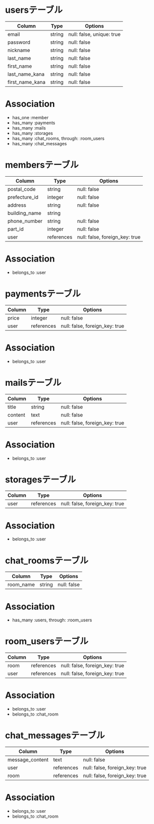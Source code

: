 # usersテーブル

| Column          | Type   | Options                   |
| --------------- | ------ | ------------------------- |
| email           | string | null: false, unique: true |
| password        | string | null: false               |
| nickname        | string | null: false               |
| last_name       | string | null: false               |
| first_name      | string | null: false               |
| last_name_kana  | string | null: false               |
| first_name_kana | string | null: false               |

# Association

- has_one  :member
- has_many :payments
- has_many :mails
- has_many :storages
- has_many :chat_rooms, through: :room_users
- has_many :chat_messages

# membersテーブル

| Column        | Type       | Options                        |
| ------------- | ---------- | ------------------------------ |
| postal_code   | string     | null: false                    |
| prefecture_id | integer    | null: false                    |
| address       | string     | null: false                    |
| building_name | string     |                                |
| phone_number  | string     | null: false                    |
| part_id       | integer    | null: false                    |
| user          | references | null: false, foreign_key: true |

# Association

- belongs_to :user

# paymentsテーブル

| Column | Type       | Options                        |
| ------ | ---------- | ------------------------------ |
| price  | integer    | null: false                    |
| user   | references | null: false, foreign_key: true |

# Association

- belongs_to :user

# mailsテーブル

| Column  | Type       | Options                        |
| ------- | ---------- | ------------------------------ |
| title   | string     | null: false                    |
| content | text       | null: false                    |
| user    | references | null: false, foreign_key: true |

# Association

- belongs_to :user

# storagesテーブル

| Column | Type       | Options                        |
| ------ | ---------- | ------------------------------ |
| user   | references | null: false, foreign_key: true |

# Association

- belongs_to :user

# chat_roomsテーブル

| Column    | Type   | Options     |
| --------- | ------ | ----------- |
| room_name | string | null: false | 

# Association

- has_many :users, through: :room_users

# room_usersテーブル

| Column | Type       | Options                        |
| ------ | ---------- | ------------------------------ |
| room   | references | null: false, foreign_key: true |
| user   | references | null: false, foreign_key: true |

# Association

- belongs_to :user
- belongs_to :chat_room

# chat_messagesテーブル

| Column          | Type       | Options                        |
| --------------- | ---------- | ------------------------------ |
| message_content | text       | null: false                    |
| user            | references | null: false, foreign_key: true |
| room            | references | null: false, foreign_key: true |

# Association

- belongs_to :user
- belongs_to :chat_room
